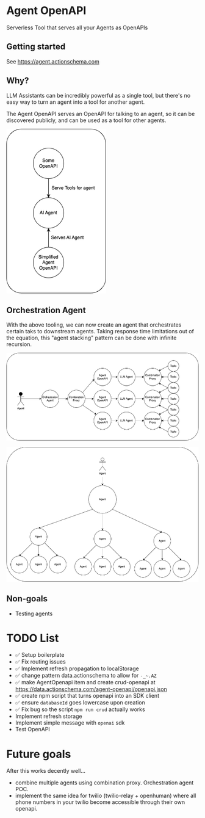 # Agent OpenAPI

Serverless Tool that serves all your Agents as OpenAPIs

## Getting started

See https://agent.actionschema.com

## Why?

LLM Assistants can be incredibly powerful as a single tool, but there's no easy way to turn an agent into a tool for another agent.

The Agent OpenAPI serves an OpenAPI for talking to an agent, so it can be discovered publicly, and can be used as a tool for other agents.

![](agent-openapi.drawio.png)

## Orchestration Agent

With the above tooling, we can now create an agent that orchestrates certain taks to downstream agents. Taking response time limitations out of the equation, this "agent stacking" pattern can be done with infinite recursion.

![](orchestration-agent.drawio.png)

![](agent-stacking.drawio.png)

## Non-goals

- Testing agents

# TODO List

- ✅ Setup boilerplate
- ✅ Fix routing issues
- ✅ Implement refresh propagation to localStorage
- ✅ change pattern data.actionschema to allow for `-_~.AZ`
- ✅ make AgentOpenapi item and create crud-openapi at https://data.actionschema.com/agent-openapi/openapi.json
- ✅ create npm script that turns openapi into an SDK client
- ✅ ensure `databaseId` goes lowercase upon creation
- ✅ Fix bug so the script `npm run crud` actually works
- Implement refresh storage
- Implement simple message with `openai` sdk
- Test OpenAPI

# Future goals

After this works decently well...

- combine multiple agents using combination proxy. Orchestration agent POC.
- implement the same idea for twilio (twilio-relay + openhuman) where all phone numbers in your twilio become accessible through their own openapi.
